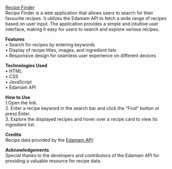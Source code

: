 [Recipe Finder](https://harsh-mishra67.github.io/Recipe_Finder/)  
Recipe Finder is a web application that allows users to search for their favourite recipes. It utilizes the Edamam API to fetch a wide range of recipes based on user input. The application provides a simple and intuitive user interface, making it easy for users to search and explore various recipes.

**Features**
<br>•	Search for recipes by entering keywords
<br>•	Display of recipe titles, images, and ingredient lists
<br>•	Responsive design for seamless user experience on different devices

**Technologies Used**
<br>•	HTML
<br>•	CSS
<br>•	JavaScript
<br>•	Edamam API

**How to Use**
<br>1.Open the link. 
<br>2. Enter a recipe keyword in the search bar and click the "Find" button or press Enter.
<br>3. Explore the displayed recipes and hover over a recipe card to view its ingredient list.

**Credits**
<br>Recipe data provided by the [Edamam API](https://www.edamam.com/): 

**Acknowledgements**
<br>Special thanks to the developers and contributors of the Edamam API for providing a valuable resource for recipe data.

